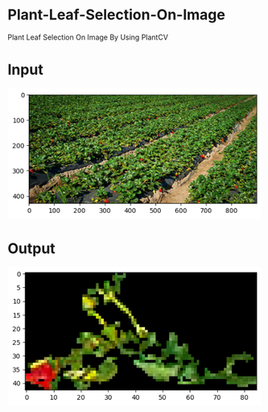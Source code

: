 # Plant-Leaf-Selection-On-Image
Plant Leaf Selection On Image By Using PlantCV

# Input
![Input File](https://github.com/MertKalkanci/Plant-Leaf-Selection-On-Image/blob/main/input_rasberry.png)

# Output
![Output File](https://github.com/MertKalkanci/Plant-Leaf-Selection-On-Image/blob/main/output_rasberry.png)
